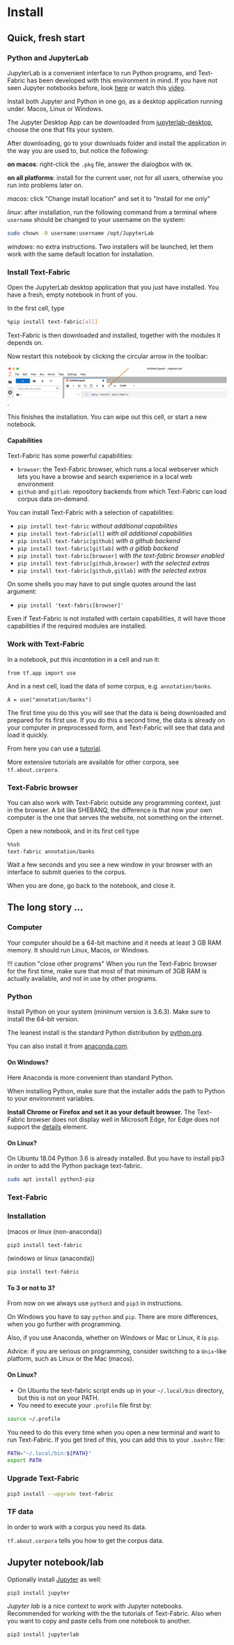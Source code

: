 # Install

## Quick, fresh start

### Python and JupyterLab

JupyterLab is a convenient interface to run Python programs, and Text-Fabric has
been developed with this environment in mind.
If you have not seen Jupyter notebooks before, look
[here](https://jupyterlab.readthedocs.io/en/latest/getting_started/overview.html)
or watch this
[video](https://www.youtube.com/watch?v=DKiI6NfSIe8).

Install both Jupyter and Python in one go, as a desktop application running under.
Macos, Linux or Windows.

The Jupyter Desktop App can be downloaded from
[jupyterlab-desktop](https://github.com/jupyterlab/jupyterlab-desktop),
choose the one that fits your system.

After downloading, go to your downloads folder and install the application in the way
you are used to, but notice the following:

**on macos**: right-click the `.pkg` file, answer the dialogbox with `OK`. 

**on all platforms**: install for the current user, not for all users, otherwise
you run into problems later on.

*macos*: click "Change install location" and set it to "Install for me only"

*linux*: after installation, run the following command from a terminal
where `username` should be changed
to your username on the system:

``` sh
sudo chown -R username:username /opt/JupyterLab
```

*windows*: no extra instructions.
Two installers will be launched, let them work with the same default
location for installation.

### Install Text-Fabric

Open the JupyterLab desktop application that you just have installed.
You have a fresh, empty notebook in front of you.

In the first cell, type

``` sh
%pip install text-fabric[all]
```

Text-Fabric is then downloaded and installed,
together with the modules it depends on.

Now restart this notebook by clicking the circular arrow in the toolbar:

![restart](../images/restartkernel.png).

This finishes the installation.
You can wipe out this cell, or start a new notebook.

#### Capabilities

Text-Fabric has some powerful capabilities:

* `browser`: the Text-Fabric browser, which runs a local webserver which lets you
  have a browse and search experience in a local web environment
* `github` and `gitlab`: repository backends from which Text-Fabric can load
  corpus data on-demand.

You can install Text-Fabric with a selection of capabilities:

* `pip install text-fabric` *without additional capabilities*
* `pip install text-fabric[all]` *with all additional capabilities*
* `pip install text-fabric[github]` *with a github backend*
* `pip install text-fabric[gitlab]` *with a gitlab backend*
* `pip install text-fabric[browser]` *with the text-fabric browser enabled*
* `pip install text-fabric[github,browser]` *with the selected extras*
* `pip install text-fabric[github,gitlab]` *with the selected extras*

On some shells you may have to put single quotes around the last argument:

* `pip install 'text-fabric[browser]'`

Even if Text-Fabric is not installed with certain capabilities,
it will have those capabilities if the required modules are installed.

### Work with Text-Fabric

In a notebook, put this *incantation* in a cell and run it:

```
from tf.app import use
```

And in a next cell, load the data of some corpus, e.g. `annotation/banks`.


```
A = use("annotation/banks")
```

The first time you do this you will see that the data is being downloaded and prepared for its first use.
If you do this a second time, the data is already on your computer in preprocessed form, and Text-Fabric
will see that data and load it quickly.

From here you can use a
[tutorial](https://nbviewer.org/github/annotation/banks/blob/master/tutorial/use.ipynb).

More extensive tutorials are available for other corpora, see `tf.about.corpora`.

### Text-Fabric browser

You can also work with Text-Fabric outside any programming context, just in the browser.
A bit like SHEBANQ, the difference is that now your own computer is the one
that serves the website, not something on the internet.

Open a new notebook, and in its first cell type

```
%%sh
text-fabric annotation/banks
```

Wait a few seconds and you see a new window in your browser
with an interface to submit queries to the corpus.

When you are done, go back to the notebook, and close it.

## The long story ...

### Computer

Your computer should be a 64-bit machine and it needs at least 3 GB RAM memory.
It should run Linux, Macos, or Windows.

!!! caution "close other programs"
    When you run the Text-Fabric browser for the first time,
    make sure that most of that minimum of 3GB RAM is actually available,
    and not in use by other programs.

### Python

Install Python on your system (minimum version is 3.6.3).
Make sure to install the 64-bit version.

The leanest install is the standard Python distribution by [python.org](https://www.python.org/downloads/).

You can also install it from [anaconda.com](https://www.anaconda.com/download).

#### On Windows?

Here Anaconda is more convenient than standard Python. 

When installing Python, make sure that the installer adds the path to Python
to your environment variables.

**Install Chrome or Firefox and set it as your default browser.**
The Text-Fabric browser does not display well in Microsoft Edge,
for Edge does not support the
[details](https://developer.mozilla.org/en-US/docs/Web/HTML/Element/details)
element.

#### On Linux?

On Ubuntu 18.04 Python 3.6 is already installed.
But you have to install pip3 in order to add the Python package text-fabric.

```sh
sudo apt install python3-pip
```

### Text-Fabric

### Installation

(macos or linux (non-anaconda))

```sh
pip3 install text-fabric
```

(windows or linux (anaconda))

```sh
pip install text-fabric
```

#### To 3 or not to 3?

From now on we always use `python3` and `pip3` in instructions.

On Windows you have to say `python` and `pip`.
There are more differences, when you go further with programming.

Also, if you use Anaconda, whether on Windows or Mac or Linux, it is `pip`.

Advice: if you are serious on programming, consider switching to a `Unix`-like
platform, such as Linux or the Mac (macos).

#### On Linux?

* On Ubuntu the text-fabric script ends up in your `~/.local/bin` directory,
  but this is not on your PATH.
* You need to execute your `.profile` file first by:

```sh
source ~/.profile
```

You need to do this every time when you open a new terminal and
want to run Text-Fabric.
If you get tired of this, you can add this to your `.bashrc` file:

```sh
PATH="~/.local/bin:${PATH}"
export PATH
```
    
### Upgrade Text-Fabric

```sh
pip3 install --upgrade text-fabric
```

### TF data

In order to work with a corpus you need its data.

`tf.about.corpora` tells you how to get the corpus data.

## Jupyter notebook/lab

Optionally install [Jupyter](https://jupyter.org) as well:

```sh
pip3 install jupyter
```

*Jupyter lab* is a nice context to work with Jupyter notebooks.
Recommended for working with the
the tutorials of Text-Fabric.
Also when you want to copy and paste cells from one notebook
to another.

```sh
pip3 install jupyterlab
```
